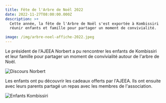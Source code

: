 ```yaml
---
title: Fête de l'Arbre de Noël 2022
date: 2022-11-27T08:00:00.000Z
description: >+
  Cette année, la fête de l'Arbre de Noël s'est exportée à Kombissiri ! L'occasion de
  réunir enfants et famille pour partager un moment de convivialité.

image: /img/arbre-noel-affiche-2022.jpeg
---
```


Le président de l'AJEEA Norbert a pu rencontrer les enfants de Kombissiri et leur famille pour partager un moment de convivialité autour de l'arbre de Noël.

![Discours Norbert](/img/norbert-discours-kombissiri.jpeg)

Les enfants ont pu découvrir les cadeaux offerts par l'AJEEA. Ils ont ensuite avec leurs parents partagé un repas avec les membres de l'association.

![Enfants Kombissiri](/img/arbre-noel-enfants-2022.jpeg)
